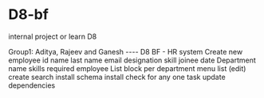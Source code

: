 # D8-bf
internal project or learn D8


Group1: Aditya, Rajeev and Ganesh  ----  D8 BF
	- HR system
		Create new employee
			id
			name
			last name
			email
			designation
			skill
			joinee date
		Department
			name
			skills required
			employee
		List
		block per department
		menu
			list (edit)
			create
			search
		install
			schema
			install	
				check for any one task
			update
		dependencies
		
